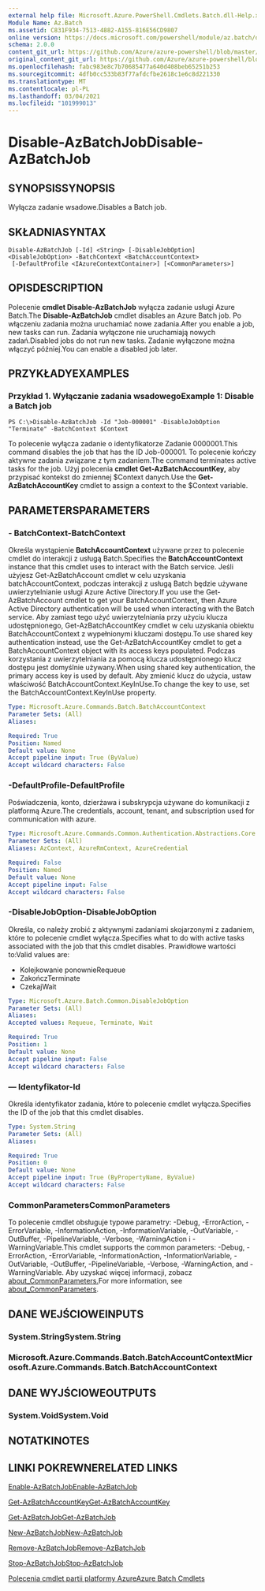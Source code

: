 ```yaml
---
external help file: Microsoft.Azure.PowerShell.Cmdlets.Batch.dll-Help.xml
Module Name: Az.Batch
ms.assetid: C831F934-7513-4882-A155-816E56CD9807
online version: https://docs.microsoft.com/powershell/module/az.batch/disable-azbatchjob
schema: 2.0.0
content_git_url: https://github.com/Azure/azure-powershell/blob/master/src/Batch/Batch/help/Disable-AzBatchJob.md
original_content_git_url: https://github.com/Azure/azure-powershell/blob/master/src/Batch/Batch/help/Disable-AzBatchJob.md
ms.openlocfilehash: fabc983e8c7b70685477a640d408beb65251b253
ms.sourcegitcommit: 4dfb0cc533b83f77afdcfbe2618c1e6c8d221330
ms.translationtype: MT
ms.contentlocale: pl-PL
ms.lasthandoff: 03/04/2021
ms.locfileid: "101999013"
---
```

# <span data-ttu-id="e4887-101">Disable-AzBatchJob</span><span class="sxs-lookup"><span data-stu-id="e4887-101">Disable-AzBatchJob</span></span>

## <span data-ttu-id="e4887-102">SYNOPSIS</span><span class="sxs-lookup"><span data-stu-id="e4887-102">SYNOPSIS</span></span>
<span data-ttu-id="e4887-103">Wyłącza zadanie wsadowe.</span><span class="sxs-lookup"><span data-stu-id="e4887-103">Disables a Batch job.</span></span>

## <span data-ttu-id="e4887-104">SKŁADNIA</span><span class="sxs-lookup"><span data-stu-id="e4887-104">SYNTAX</span></span>

```
Disable-AzBatchJob [-Id] <String> [-DisableJobOption] <DisableJobOption> -BatchContext <BatchAccountContext>
 [-DefaultProfile <IAzureContextContainer>] [<CommonParameters>]
```

## <span data-ttu-id="e4887-105">OPIS</span><span class="sxs-lookup"><span data-stu-id="e4887-105">DESCRIPTION</span></span>
<span data-ttu-id="e4887-106">Polecenie **cmdlet Disable-AzBatchJob** wyłącza zadanie usługi Azure Batch.</span><span class="sxs-lookup"><span data-stu-id="e4887-106">The **Disable-AzBatchJob** cmdlet disables an Azure Batch job.</span></span>
<span data-ttu-id="e4887-107">Po włączeniu zadania można uruchamiać nowe zadania.</span><span class="sxs-lookup"><span data-stu-id="e4887-107">After you enable a job, new tasks can run.</span></span>
<span data-ttu-id="e4887-108">Zadania wyłączone nie uruchamiają nowych zadań.</span><span class="sxs-lookup"><span data-stu-id="e4887-108">Disabled jobs do not run new tasks.</span></span>
<span data-ttu-id="e4887-109">Zadanie wyłączone można włączyć później.</span><span class="sxs-lookup"><span data-stu-id="e4887-109">You can enable a disabled job later.</span></span>

## <span data-ttu-id="e4887-110">PRZYKŁADY</span><span class="sxs-lookup"><span data-stu-id="e4887-110">EXAMPLES</span></span>

### <span data-ttu-id="e4887-111">Przykład 1. Wyłączanie zadania wsadowego</span><span class="sxs-lookup"><span data-stu-id="e4887-111">Example 1: Disable a Batch job</span></span>
```
PS C:\>Disable-AzBatchJob -Id "Job-000001" -DisableJobOption "Terminate" -BatchContext $Context
```

<span data-ttu-id="e4887-112">To polecenie wyłącza zadanie o identyfikatorze Zadanie 0000001.</span><span class="sxs-lookup"><span data-stu-id="e4887-112">This command disables the job that has the ID Job-000001.</span></span>
<span data-ttu-id="e4887-113">To polecenie kończy aktywne zadania związane z tym zadaniem.</span><span class="sxs-lookup"><span data-stu-id="e4887-113">The command terminates active tasks for the job.</span></span>
<span data-ttu-id="e4887-114">Użyj polecenia **cmdlet Get-AzBatchAccountKey,** aby przypisać kontekst do zmiennej $Context danych.</span><span class="sxs-lookup"><span data-stu-id="e4887-114">Use the **Get-AzBatchAccountKey** cmdlet to assign a context to the $Context variable.</span></span>

## <span data-ttu-id="e4887-115">PARAMETERS</span><span class="sxs-lookup"><span data-stu-id="e4887-115">PARAMETERS</span></span>

### <span data-ttu-id="e4887-116">- BatchContext</span><span class="sxs-lookup"><span data-stu-id="e4887-116">-BatchContext</span></span>
<span data-ttu-id="e4887-117">Określa wystąpienie **BatchAccountContext** używane przez to polecenie cmdlet do interakcji z usługą Batch.</span><span class="sxs-lookup"><span data-stu-id="e4887-117">Specifies the **BatchAccountContext** instance that this cmdlet uses to interact with the Batch service.</span></span>
<span data-ttu-id="e4887-118">Jeśli użyjesz Get-AzBatchAccount cmdlet w celu uzyskania batchAccountContext, podczas interakcji z usługą Batch będzie używane uwierzytelnianie usługi Azure Active Directory.</span><span class="sxs-lookup"><span data-stu-id="e4887-118">If you use the Get-AzBatchAccount cmdlet to get your BatchAccountContext, then Azure Active Directory authentication will be used when interacting with the Batch service.</span></span> <span data-ttu-id="e4887-119">Aby zamiast tego użyć uwierzytelniania przy użyciu klucza udostępnionego, Get-AzBatchAccountKey cmdlet w celu uzyskania obiektu BatchAccountContext z wypełnionymi kluczami dostępu.</span><span class="sxs-lookup"><span data-stu-id="e4887-119">To use shared key authentication instead, use the Get-AzBatchAccountKey cmdlet to get a BatchAccountContext object with its access keys populated.</span></span> <span data-ttu-id="e4887-120">Podczas korzystania z uwierzytelniania za pomocą klucza udostępnionego klucz dostępu jest domyślnie używany.</span><span class="sxs-lookup"><span data-stu-id="e4887-120">When using shared key authentication, the primary access key is used by default.</span></span> <span data-ttu-id="e4887-121">Aby zmienić klucz do użycia, ustaw właściwość BatchAccountContext.KeyInUse.</span><span class="sxs-lookup"><span data-stu-id="e4887-121">To change the key to use, set the BatchAccountContext.KeyInUse property.</span></span>

```yaml
Type: Microsoft.Azure.Commands.Batch.BatchAccountContext
Parameter Sets: (All)
Aliases:

Required: True
Position: Named
Default value: None
Accept pipeline input: True (ByValue)
Accept wildcard characters: False
```

### <span data-ttu-id="e4887-122">-DefaultProfile</span><span class="sxs-lookup"><span data-stu-id="e4887-122">-DefaultProfile</span></span>
<span data-ttu-id="e4887-123">Poświadczenia, konto, dzierżawa i subskrypcja używane do komunikacji z platformą Azure.</span><span class="sxs-lookup"><span data-stu-id="e4887-123">The credentials, account, tenant, and subscription used for communication with azure.</span></span>

```yaml
Type: Microsoft.Azure.Commands.Common.Authentication.Abstractions.Core.IAzureContextContainer
Parameter Sets: (All)
Aliases: AzContext, AzureRmContext, AzureCredential

Required: False
Position: Named
Default value: None
Accept pipeline input: False
Accept wildcard characters: False
```

### <span data-ttu-id="e4887-124">-DisableJobOption</span><span class="sxs-lookup"><span data-stu-id="e4887-124">-DisableJobOption</span></span>
<span data-ttu-id="e4887-125">Określa, co należy zrobić z aktywnymi zadaniami skojarzonymi z zadaniem, które to polecenie cmdlet wyłącza.</span><span class="sxs-lookup"><span data-stu-id="e4887-125">Specifies what to do with active tasks associated with the job that this cmdlet disables.</span></span>
<span data-ttu-id="e4887-126">Prawidłowe wartości to:</span><span class="sxs-lookup"><span data-stu-id="e4887-126">Valid values are:</span></span>
- <span data-ttu-id="e4887-127">Kolejkowanie ponownie</span><span class="sxs-lookup"><span data-stu-id="e4887-127">Requeue</span></span>
- <span data-ttu-id="e4887-128">Zakończ</span><span class="sxs-lookup"><span data-stu-id="e4887-128">Terminate</span></span>
- <span data-ttu-id="e4887-129">Czekaj</span><span class="sxs-lookup"><span data-stu-id="e4887-129">Wait</span></span>

```yaml
Type: Microsoft.Azure.Batch.Common.DisableJobOption
Parameter Sets: (All)
Aliases:
Accepted values: Requeue, Terminate, Wait

Required: True
Position: 1
Default value: None
Accept pipeline input: False
Accept wildcard characters: False
```

### <span data-ttu-id="e4887-130">— Identyfikator</span><span class="sxs-lookup"><span data-stu-id="e4887-130">-Id</span></span>
<span data-ttu-id="e4887-131">Określa identyfikator zadania, które to polecenie cmdlet wyłącza.</span><span class="sxs-lookup"><span data-stu-id="e4887-131">Specifies the ID of the job that this cmdlet disables.</span></span>

```yaml
Type: System.String
Parameter Sets: (All)
Aliases:

Required: True
Position: 0
Default value: None
Accept pipeline input: True (ByPropertyName, ByValue)
Accept wildcard characters: False
```

### <span data-ttu-id="e4887-132">CommonParameters</span><span class="sxs-lookup"><span data-stu-id="e4887-132">CommonParameters</span></span>
<span data-ttu-id="e4887-133">To polecenie cmdlet obsługuje typowe parametry: -Debug, -ErrorAction, -ErrorVariable, -InformationAction, -InformationVariable, -OutVariable, -OutBuffer, -PipelineVariable, -Verbose, -WarningAction i -WarningVariable.</span><span class="sxs-lookup"><span data-stu-id="e4887-133">This cmdlet supports the common parameters: -Debug, -ErrorAction, -ErrorVariable, -InformationAction, -InformationVariable, -OutVariable, -OutBuffer, -PipelineVariable, -Verbose, -WarningAction, and -WarningVariable.</span></span> <span data-ttu-id="e4887-134">Aby uzyskać więcej informacji, zobacz [about_CommonParameters.](http://go.microsoft.com/fwlink/?LinkID=113216)</span><span class="sxs-lookup"><span data-stu-id="e4887-134">For more information, see [about_CommonParameters](http://go.microsoft.com/fwlink/?LinkID=113216).</span></span>

## <span data-ttu-id="e4887-135">DANE WEJŚCIOWE</span><span class="sxs-lookup"><span data-stu-id="e4887-135">INPUTS</span></span>

### <span data-ttu-id="e4887-136">System.String</span><span class="sxs-lookup"><span data-stu-id="e4887-136">System.String</span></span>

### <span data-ttu-id="e4887-137">Microsoft.Azure.Commands.Batch.BatchAccountContext</span><span class="sxs-lookup"><span data-stu-id="e4887-137">Microsoft.Azure.Commands.Batch.BatchAccountContext</span></span>

## <span data-ttu-id="e4887-138">DANE WYJŚCIOWE</span><span class="sxs-lookup"><span data-stu-id="e4887-138">OUTPUTS</span></span>

### <span data-ttu-id="e4887-139">System.Void</span><span class="sxs-lookup"><span data-stu-id="e4887-139">System.Void</span></span>

## <span data-ttu-id="e4887-140">NOTATKI</span><span class="sxs-lookup"><span data-stu-id="e4887-140">NOTES</span></span>

## <span data-ttu-id="e4887-141">LINKI POKREWNE</span><span class="sxs-lookup"><span data-stu-id="e4887-141">RELATED LINKS</span></span>

[<span data-ttu-id="e4887-142">Enable-AzBatchJob</span><span class="sxs-lookup"><span data-stu-id="e4887-142">Enable-AzBatchJob</span></span>](./Enable-AzBatchJob.md)

[<span data-ttu-id="e4887-143">Get-AzBatchAccountKey</span><span class="sxs-lookup"><span data-stu-id="e4887-143">Get-AzBatchAccountKey</span></span>](./Get-AzBatchAccountKey.md)

[<span data-ttu-id="e4887-144">Get-AzBatchJob</span><span class="sxs-lookup"><span data-stu-id="e4887-144">Get-AzBatchJob</span></span>](./Get-AzBatchJob.md)

[<span data-ttu-id="e4887-145">New-AzBatchJob</span><span class="sxs-lookup"><span data-stu-id="e4887-145">New-AzBatchJob</span></span>](./New-AzBatchJob.md)

[<span data-ttu-id="e4887-146">Remove-AzBatchJob</span><span class="sxs-lookup"><span data-stu-id="e4887-146">Remove-AzBatchJob</span></span>](./Remove-AzBatchJob.md)

[<span data-ttu-id="e4887-147">Stop-AzBatchJob</span><span class="sxs-lookup"><span data-stu-id="e4887-147">Stop-AzBatchJob</span></span>](./Stop-AzBatchJob.md)

[<span data-ttu-id="e4887-148">Polecenia cmdlet partii platformy Azure</span><span class="sxs-lookup"><span data-stu-id="e4887-148">Azure Batch Cmdlets</span></span>](/powershell/module/Az.Batch/)
